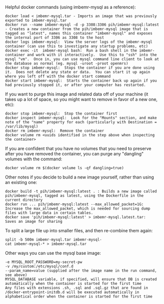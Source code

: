 Helpful docker commands (using imbemr-mysql as a reference):

    docker load < imbemr-mysql.tar - Imports an image that was previously exported to imbemr-mysql.tar
    docker run --name imbemr-mysql -d -p 3308:3306 pih/imbemr-mysql:latest - Creates a new container from the pih/imbemr-mysql image that is tagged as "latest", names this container "imbemr-mysql" and exposes the internal port of 3306 as 3308 to the host
    docker logs imbemr-mysql:  View the server logs of the imbemr-mysql container (can use this to investigate any startup problems, etc)
    docker exec -it  imbemr-mysql bash:  Run a bash shell in the imbemr-container and work with it interactively.  Use this to "ssh" into the mysql "vm".  Once in, you can use mysql command line client to look at the database as normal (eg. mysql -uroot -proot openmrs)
    docker stop imbemr-mysql:  Stops the container if you are done using it.  Does not delete any state or data.  You can start it up again where you left off with the docker start command
    docker start imbemr-mysql:  Starts the container back up again if you had previously stopped it, or after your computer has restarted.

If you want to purge this image and related data off of your machine (it takes up a lot of space, so you might want to remove in favor of a new one, etc):

    docker stop imbemr-mysql:  Stop the container first
    docker inspect imbemr-mysql:  Look for the "Mounts" section, and make note of the "name" property for each (particularly with Destination = /var/lib/mysql)
    docker rm imbemr-mysql:  Remove the container
    docker volume rm <uuids identified in the step above when inspecting the container>

If you are confident that you have no volumes that you need to preserve after you have removed the container, you can purge any "dangling" volumes with the command:

    docker volume rm $(docker volume ls -qf dangling=true)

Other notes if you decide to build a new image yourself, rather than using an existing one:

    docker build -t pih/imbemr-mysql:latest . : Builds a new image called pih/imbemr-mysql, tagged as latest, using the Dockerfile in the current directory
    docker run ... pih/imbemr-mysql:latest --max_allowed_packet=1G:  Increase the max_allowed_packet, which is needed for sourcing dump files with large data in certain tables.
    docker save 'pih/imbemr-mysql:latest' > imbemr-mysql.latest.tar:  Saves an image for sharing

To split a large file up into smaller files, and then re-combine them again:

    split -b 500m imbemr-mysql.tar imbemr-mysql-
    cat imbemr-mysql-* > imbemr-mysql.tar

Other ways you can use the mysql base image:

    -e MYSQL_ROOT_PASSWORD=my-secret-pw
    -v /my/custom:/etc/mysql/conf.d
    --param_name=value (supplied after the image name in the run command, see above)
    MYSQL_DATABASE variable, if specified, will ensure that DB is created automatically when the container is started for the first time
    Any files with extensions .sh, .sql and .sql.gz that are found in /docker-entrypoint-initdb.d will be executed automatically in alphabetical order when the container is started for the first time
